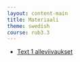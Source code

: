 ```yaml
---
layout: content-main
title: Materiaali
theme: swedish
course: rub3.3
---
```


- [Text 1 alleviivaukset](/media/rub3.3/text1_alleviivaukset.pdf)
